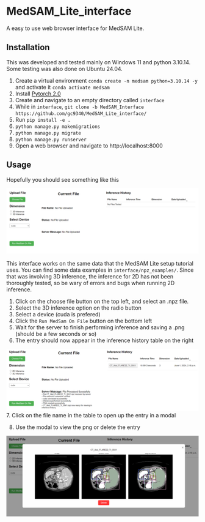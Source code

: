 # MedSAM_Lite_interface


A easy to use web browser interface for MedSAM Lite. 


## Installation

This was developed and tested mainly on Windows 11 and python 3.10.14. Some testing was also
done on Ubuntu 24.04.


1. Create a virtual environment `conda create -n medsam python=3.10.14 -y` and activate it `conda activate medsam`
2. Install [Pytorch 2.0](https://pytorch.org/get-started/locally/)
3. Create and navigate to an empty directory called `interface`
4. While in `interface`, `git clone -b MedSAM_Interface https://github.com/gc9340/MedSAM_Lite_interface/`
5. Run `pip install -e .`
6. `python manage.py makemigrations`
7. `python manage.py migrate`
8. `python manage.py runserver`
9. Open a web browser and navigate to http://localhost:8000

## Usage

Hopefully you should see something like this

![Alt text](https://github.com/gc9340/MedSAM_Lite_interface/blob/main/home_page.png?raw=true)

This interface works on the same data that the MedSAM Lite setup tutorial uses. You can find some data examples in `interface/npz_examples/`. 
Since that was involving 3D inference, the inference for 2D has not been thoroughly tested, so be wary of errors and bugs when running 2D inference. 

1. Click on the choose file button on the top left, and select an .npz file.
2. Select the 3D inference option on the radio button
3. Select a device (cuda is prefered)  
4. Click the `Run MedSam On File` button on the bottom left
5. Wait for the server to finish performing inference and saving a .png (should be a few seconds or so)
6. The entry should now appear in the inference history table on the right

![Alt text](https://github.com/gc9340/MedSAM_Lite_interface/blob/main/upload.png?raw=true)
7. Click on the file name in the table to open up the entry in a modal

8. Use the modal to view the png or delete the entry

![Alt text](https://github.com/gc9340/MedSAM_Lite_interface/blob/main/modal.png?raw=true)



